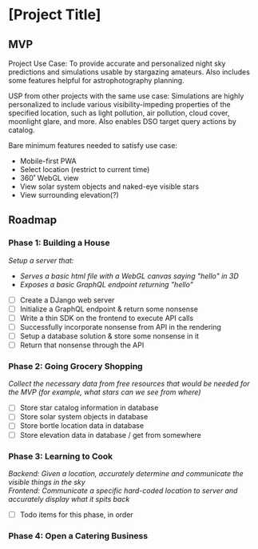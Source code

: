 # [Project Title]

## MVP

Project Use Case: 
To provide accurate and personalized night sky predictions and simulations usable by stargazing amateurs. Also includes some features helpful for astrophotography planning. 

USP from other projects with the same use case:
Simulations are highly personalized to include various visibility-impeding properties of the specified location, such as light pollution, air pollution, cloud cover, moonlight glare, and more.
Also enables DSO target query actions by catalog.

Bare minimum features needed to satisfy use case:
- Mobile-first PWA
- Select location (restrict to current time)
- 360˚ WebGL view
- View solar system objects and naked-eye visible stars
- View surrounding elevation(?)

## Roadmap

### Phase 1: Building a House
*Setup a server that:*
  - *Serves a basic html file with a WebGL canvas saying "hello" in 3D*
  - *Exposes a basic GraphQL endpoint returning "hello"*
- [ ] Create a DJango web server
- [ ] Initialize a GraphQL endpoint & return some nonsense
- [ ] Write a thin SDK on the frontend to execute API calls
- [ ] Successfully incorporate nonsense from API in the rendering
- [ ] Setup a database solution & store some nonsense in it
- [ ] Return that nonsense through the API

### Phase 2: Going Grocery Shopping
*Collect the necessary data from free resources that would be needed for the MVP (for example, what stars can we see from where)*
- [ ] Store star catalog information in database
- [ ] Store solar system objects in database
- [ ] Store bortle location data in database
- [ ] Store elevation data in database / get from somewhere
      
### Phase 3: Learning to Cook
*Backend: Given a location, accurately determine and communicate the visible things in the sky* \
*Frontend: Communicate a specific hard-coded location to server and accurately display what it spits back*
- [ ] Todo items for this phase, in order

### Phase 4: Open a Catering Business


